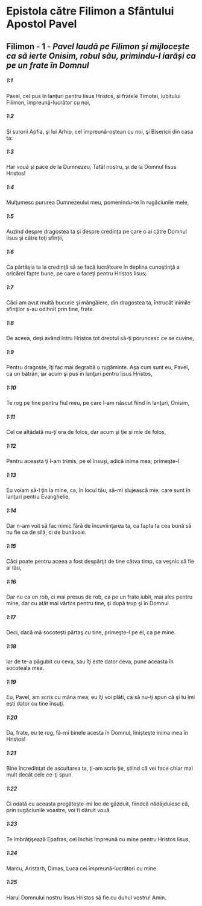 # Epistola către Filimon a Sfântului Apostol Pavel

## Filimon - 1 - *Pavel laudă pe Filimon și mijlocește ca să ierte Onisim, robul său, primindu-l iarăși ca pe un frate în Domnul*

##### 1:1
Pavel, cel pus în lanţuri pentru Iisus Hristos, şi fratele Timotei, iubitului Filimon, împreună-lucrător cu noi,

##### 1:2
Şi surorii Apfia, şi lui Arhip, cel împreună-oştean cu noi, şi Bisericii din casa ta:

##### 1:3
Har vouă şi pace de la Dumnezeu, Tatăl nostru, şi de la Domnul Iisus Hristos!

##### 1:4
Mulţumesc pururea Dumnezeului meu, pomenindu-te în rugăciunile mele,

##### 1:5
Auzind despre dragostea ta şi despre credinţa pe care o ai către Domnul Iisus şi către toţi sfinţii,

##### 1:6
Ca părtăşia ta la credinţă să se facă lucrătoare în deplina cunoştinţă a oricărei fapte bune, pe care o faceţi pentru Hristos Iisus;

##### 1:7
Căci am avut multă bucurie şi mângâiere, din dragostea ta, întrucât inimile sfinţilor s-au odihnit prin tine, frate.

##### 1:8
De aceea, deşi având întru Hristos tot dreptul să-ţi poruncesc ce se cuvine,

##### 1:9
Pentru dragoste, îţi fac mai degrabă o rugăminte. Aşa cum sunt eu, Pavel, ca un bătrân, iar acum şi pus în lanţuri pentru Iisus Hristos,

##### 1:10
Te rog pe tine pentru fiul meu, pe care l-am născut fiind în lanţuri, Onisim,

##### 1:11
Cel ce altădată nu-ţi era de folos, dar acum şi ţie şi mie de folos,

##### 1:12
Pentru aceasta ţi l-am trimis, pe el însuşi, adică inima mea; primeşte-l.

##### 1:13
Eu voiam să-l ţin la mine, ca, în locul tău, să-mi slujească mie, care sunt în lanţuri pentru Evanghelie,

##### 1:14
Dar n-am voit să fac nimic fără de încuviinţarea ta, ca fapta ta cea bună să nu fie ca de silă, ci de bunăvoie.

##### 1:15
Căci poate pentru aceea a fost despărţit de tine câtva timp, ca veşnic să fie al tău,

##### 1:16
Dar nu ca un rob, ci mai presus de rob, ca pe un frate iubit, mai ales pentru mine, dar cu atât mai vârtos pentru tine, şi după trup şi în Domnul.

##### 1:17
Deci, dacă mă socoteşti părtaş cu tine, primeşte-l pe el, ca pe mine.

##### 1:18
Iar de te-a păgubit cu ceva, sau îţi este dator ceva, pune aceasta în socoteala mea.

##### 1:19
Eu, Pavel, am scris cu mâna mea; eu îţi voi plăti, ca să nu-ţi spun că şi tu îmi eşti dator cu tine însuţi.

##### 1:20
Da, frate, eu te rog, fă-mi binele acesta în Domnul, linişteşte inima mea în Hristos!

##### 1:21
Bine încredinţat de ascultarea ta, ţi-am scris ţie, ştiind că vei face chiar mai mult decât cele ce-ţi spun.

##### 1:22
Ci odată cu aceasta pregăteşte-mi loc de găzduit, fiindcă nădăjduiesc că, prin rugăciunile voastre, voi fi dăruit vouă.

##### 1:23
Te îmbrăţişează Epafras, cel închis împreună cu mine pentru Hristos Iisus,

##### 1:24
Marcu, Aristarh, Dimas, Luca cei împreună-lucrători cu mine.

##### 1:25
Harul Domnului nostru Iisus Hristos să fie cu duhul vostru! Amin.

